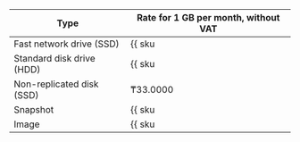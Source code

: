 Type | Rate for 1 GB per month, without VAT
---  | ---
Fast network drive (SSD) | {{ sku|KZT|nbs.network-nvme.allocated|month|string }}
Standard disk drive (HDD) | {{ sku|KZT|nbs.network-hdd.allocated|month|string }}
Non-replicated disk (SSD) | ₸33.0000
Snapshot | {{ sku|KZT|compute.snapshot|month|string }}
Image | {{ sku|KZT|compute.image|month|string }}